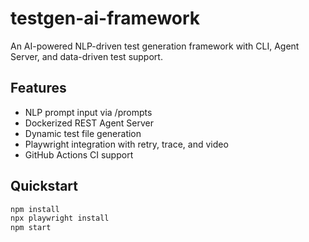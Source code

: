 # testgen-ai-framework

An AI-powered NLP-driven test generation framework with CLI, Agent Server, and data-driven test support.

## Features

- NLP prompt input via /prompts
- Dockerized REST Agent Server
- Dynamic test file generation
- Playwright integration with retry, trace, and video
- GitHub Actions CI support

## Quickstart

```bash
npm install
npx playwright install
npm start
```